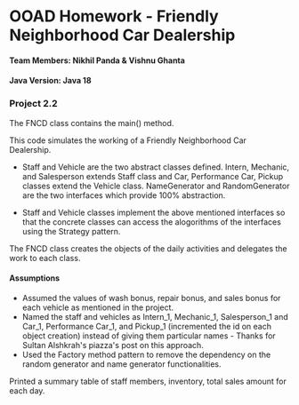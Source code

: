 # OOAD Homework - Friendly Neighborhood Car Dealership
#### Team Members: Nikhil Panda & Vishnu Ghanta
#### Java Version: Java 18

### Project 2.2

The FNCD class contains the main() method.

This code simulates the working of a Friendly Neighborhood Car Dealership. 

- Staff and Vehicle are the two abstract classes defined. Intern, Mechanic, and Salesperson extends Staff class and Car, Performance Car, Pickup classes extend the Vehicle class. NameGenerator and RandomGenerator are the two interfaces which provide 100% abstraction.

- Staff and Vehicle classes implement the above mentioned interfaces so that the concrete classes can access the alogorithms of the interfaces using the Strategy pattern.

The FNCD class creates the objects of the daily activities and delegates the work to each class.

#### Assumptions
- Assumed the values of wash bonus, repair bonus, and sales bonus for each vehicle as mentioned in the project.
- Named the staff and vehicles as Intern_1, Mechanic_1, Salesperson_1 and Car_1, Performance Car_1, and Pickup_1 (incremented the id on each object creation) instead of giving them particular names - Thanks for Sultan Alshkrah's piazza's post on this approach.
- Used the Factory method pattern to remove the dependency on the random generator and name generator functionalities.

Printed a summary table of staff members, inventory, total sales amount for each day.
